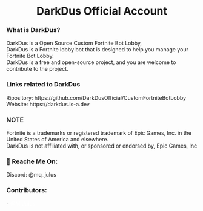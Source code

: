 <h1 align="center">DarkDus Official Account</h1>
<h3 align="left">What is DarkDus?</h3>
DarkDus is a Open Source Custom Fortnite Bot Lobby, <br>
DarkDus is a Fortnite lobby bot that is designed to help you manage your Fortnite Bot Lobby. <br>
DarkDus is a free and open-source project, and you are welcome to contribute to the project. <br>

<h3 align="left">Links related to DarkDus</h3>
Ripository: https://github.com/DarkDusOfficial/CustomFortniteBotLobby <br>
Website: https://darkdus.is-a.dev

<h3 align="left">NOTE</h3>
Fortnite is a trademarks or registered trademark of Epic Games, Inc. in the United States of America and elsewhere. <br>
DarkDus is not affiliated with, or sponsored or endorsed by, Epic Games, Inc <br>

<h3 align="left">💬 Reache Me On:</h3>
Discord: @mq_julus

<h3 align="left">Contributors:</h3>
- <a href="https://discord.com/users/924233905857499166" style="color: white; text-decoration: none;">@MrJulus</a>
